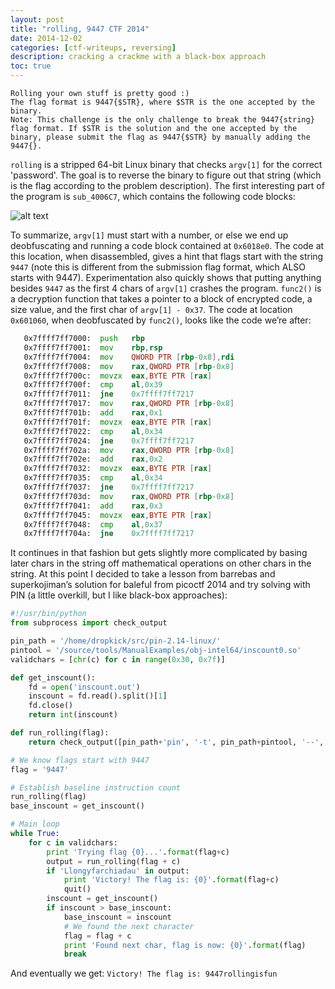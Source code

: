 ```yaml
---
layout: post
title: "rolling, 9447 CTF 2014"
date: 2014-12-02
categories: [ctf-writeups, reversing]
description: cracking a crackme with a black-box approach 
toc: true
---
```


```
Rolling your own stuff is pretty good :)
The flag format is 9447{$STR}, where $STR is the one accepted by the binary.
Note: This challenge is the only challenge to break the 9447{string} flag format. If $STR is the solution and the one accepted by the binary, please submit the flag as 9447{$STR} by manually adding the 9447{}.
```

`rolling` is a stripped 64-bit Linux binary that checks `argv[1]` for the correct 'password'.  The goal is to reverse the binary to figure out that string (which is the flag according to the problem description). The first interesting part of the program is `sub_4006C7`, which contains the following code blocks:

![alt text][img1]

[img1]: http://i.imgur.com/QrkKg56.png

To summarize, `argv[1]` must start with a number, or else we end up deobfuscating and running a code block contained at `0x6018e0`.  The code at this location, when disassembled, gives a hint that flags start with the string `9447` (note this is different from the submission flag format, which ALSO starts with 9447). Experimentation also quickly shows that putting anything besides `9447` as the first 4 chars of `argv[1]` crashes the program. `func2()` is a decryption function that takes a pointer to a block of encrypted code, a size value, and the first char of `argv[1] - 0x37`.  The code at location `0x601060`, when deobfuscated by `func2()`, looks like the code we’re after:

```asm
   0x7ffff7ff7000:  push   rbp
   0x7ffff7ff7001:  mov    rbp,rsp
   0x7ffff7ff7004:  mov    QWORD PTR [rbp-0x8],rdi
   0x7ffff7ff7008:  mov    rax,QWORD PTR [rbp-0x8]
   0x7ffff7ff700c:  movzx  eax,BYTE PTR [rax]
   0x7ffff7ff700f:  cmp    al,0x39
   0x7ffff7ff7011:  jne    0x7ffff7ff7217
   0x7ffff7ff7017:  mov    rax,QWORD PTR [rbp-0x8]
   0x7ffff7ff701b:  add    rax,0x1
   0x7ffff7ff701f:  movzx  eax,BYTE PTR [rax]
   0x7ffff7ff7022:  cmp    al,0x34
   0x7ffff7ff7024:  jne    0x7ffff7ff7217
   0x7ffff7ff702a:  mov    rax,QWORD PTR [rbp-0x8]
   0x7ffff7ff702e:  add    rax,0x2
   0x7ffff7ff7032:  movzx  eax,BYTE PTR [rax]
   0x7ffff7ff7035:  cmp    al,0x34
   0x7ffff7ff7037:  jne    0x7ffff7ff7217
   0x7ffff7ff703d:  mov    rax,QWORD PTR [rbp-0x8]
   0x7ffff7ff7041:  add    rax,0x3
   0x7ffff7ff7045:  movzx  eax,BYTE PTR [rax]
   0x7ffff7ff7048:  cmp    al,0x37
   0x7ffff7ff704a:  jne    0x7ffff7ff7217
```

It continues in that fashion but gets slightly more complicated by basing later chars in the string off mathematical operations on other chars in the string. At this point I decided to take a lesson from barrebas and superkojiman’s solution for baleful from picoctf 2014 and try solving with PIN (a little overkill, but I like black-box approaches):

```python
#!/usr/bin/python
from subprocess import check_output

pin_path = '/home/dropkick/src/pin-2.14-linux/'
pintool = '/source/tools/ManualExamples/obj-intel64/inscount0.so'
validchars = [chr(c) for c in range(0x30, 0x7f)]

def get_inscount():
    fd = open('inscount.out')
    inscount = fd.read().split()[1]
    fd.close()
    return int(inscount)

def run_rolling(flag):
    return check_output([pin_path+'pin', '-t', pin_path+pintool, '--', './rolling', flag])

# We know flags start with 9447
flag = '9447'

# Establish baseline instruction count
run_rolling(flag)
base_inscount = get_inscount()

# Main loop
while True:
    for c in validchars:
        print 'Trying flag {0}...'.format(flag+c)
        output = run_rolling(flag + c)
        if 'Llongyfarchiadau' in output:
            print 'Victory! The flag is: {0}'.format(flag+c)
            quit()
        inscount = get_inscount()
        if inscount > base_inscount:
            base_inscount = inscount
            # We found the next character
            flag = flag + c
            print 'Found next char, flag is now: {0}'.format(flag)
            break 
```

And eventually we get: `Victory! The flag is: 9447rollingisfun`

